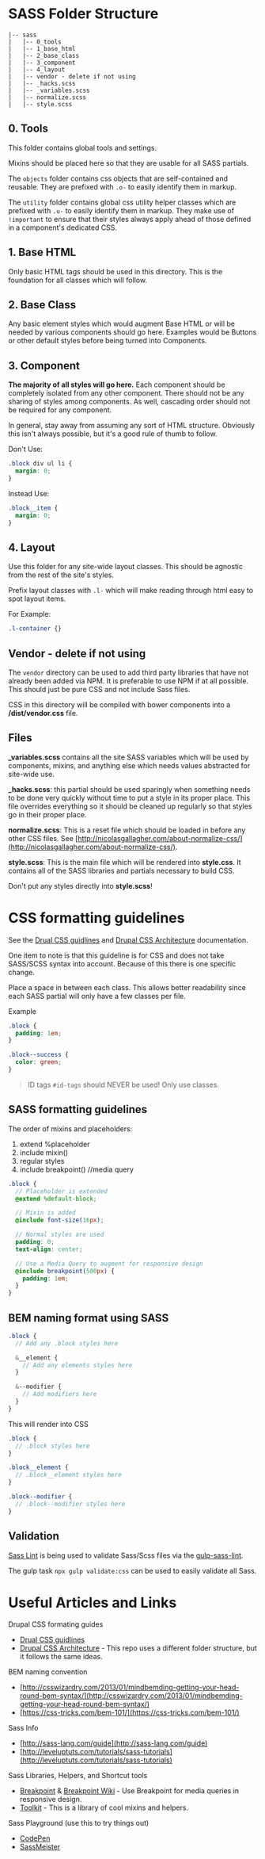 # SASS Folder Structure

```
|-- sass
|   |-- 0_tools
|   |-- 1_base_html
|   |-- 2_base_class
|   |-- 3_component
|   |-- 4_layout
|   |-- vendor - delete if not using
|   |-- _hacks.scss
|   |-- _variables.scss
|   |-- normalize.scss
|   |-- style.scss
```

## 0. Tools
This folder contains global tools and settings.

Mixins should be placed here so that they are usable for all SASS partials.

The `objects` folder contains css objects that are self-contained and reusable. They are prefixed with `.o-` to easily
identify them in markup.

The `utility` folder contains global css utility helper classes which are prefixed with `.u-` to easily identify them in
markup. They make use of `!important` to ensure that their styles always apply ahead of those defined in a component's
dedicated CSS.

## 1. Base HTML
Only basic HTML tags should be used in this directory. This is the foundation for all classes which will follow.

## 2. Base Class
Any basic element styles which would augment Base HTML or will be needed by various components should go here. Examples
would be Buttons or other default styles before being turned into Components.

## 3. Component
**The majority of all styles will go here.** Each component should be completely isolated from any other component.
There should not be any sharing of styles among components. As well, cascading order should not be required for any
component.

In general, stay away from assuming any sort of HTML structure. Obviously this isn't always possible, but it's a good
rule of thumb to follow.

Don't Use:
```scss
.block div ul li {
  margin: 0;
}
```
Instead Use:
```scss
.block__item {
  margin: 0;
}
```

## 4. Layout
Use this folder for any site-wide layout classes. This should be agnostic from the rest of the site's styles.

Prefix layout classes with `.l-` which will make reading through html easy to spot layout items.

For Example:
```scss
.l-container {}
```

## Vendor - delete if not using

The `vendor` directory can be used to add third party libraries that have not already been added via NPM. It is
preferable to use NPM if at all possible. This should just be pure CSS and not include Sass files.

CSS in this directory will be compiled with bower components into a **/dist/vendor.css** file.


## Files
**_variables.scss** contains all the site SASS variables which will be used by components, mixins, and anything else
which needs values abstracted for site-wide use.

**_hacks.scss**: this partial should be used sparingly when something needs to be done very quickly without time to put
a style in its proper place. This file overrides everything so it should be cleaned up regularly so that styles go in
their proper place.

**normalize.scss**: This is a reset file which should be loaded in before any other CSS files.
See [http://nicolasgallagher.com/about-normalize-css/](http://nicolasgallagher.com/about-normalize-css/).

**style.scss**: This is the main file which will be rendered into **style.css**. It contains all of the SASS libraries
and partials necessary to build CSS.

Don't put any styles directly into **style.scss**!


# CSS formatting guidelines
See the [Drual CSS guidlines](https://www.drupal.org/node/1887862) and
[Drupal CSS Architecture](https://www.drupal.org/coding-standards/css/architecture) documentation.

One item to note is that this guideline is for CSS and does not take SASS/SCSS syntax into account. Because of this
there is one specific change.

Place a space in between each class. This allows better readability since each SASS partial will only have a few classes
per file.

Example
```scss
.block {
  padding: 1em;
}

.block--success {
  color: green;
}
```

> ID tags `#id-tags` should NEVER be used! Only use classes.

## SASS formatting guidelines
The order of mixins and placeholders:

1. extend %placeholder
2. include mixin()
3. regular styles
4. include breakpoint() //media query

```scss
.block {
  // Placeholder is extended
  @extend %default-block;

  // Mixin is added
  @include font-size(16px);

  // Normal styles are used
  padding: 0;
  text-align: center;

  // Use a Media Query to augment for responsive design
  @include breakpoint(500px) {
    padding: 1em;
  }
}
```

## BEM naming format using SASS
```scss
.block {
  // Add any .block styles here

  &__element {
    // Add any elements styles here
  }

  &--modifier {
    // Add modifiers here
  }
}
```

This will render into CSS
```scss
.block {
  // .block styles here
}

.block__element {
  // .block__element styles here
}

.block--modifier {
  // .block--modifier styles here
}
```

## Validation

[Sass Lint](https://github.com/sasstools/sass-lint) is being used to validate Sass/Scss files via the
[gulp-sass-lint](https://www.npmjs.com/package/gulp-sass-lint).

The gulp task `npx gulp validate:css` can be used to easily validate all Sass.


# Useful Articles and Links
Drupal CSS formating guides

* [Drual CSS guidlines](https://www.drupal.org/node/1887862)
* [Drupal CSS Architecture](https://www.drupal.org/coding-standards/css/architecture) - This repo uses a different
folder structure, but it follows the same ideas.

BEM naming convention

* [http://csswizardry.com/2013/01/mindbemding-getting-your-head-round-bem-syntax/](http://csswizardry.com/2013/01/mindbemding-getting-your-head-round-bem-syntax/)
* [https://css-tricks.com/bem-101/](https://css-tricks.com/bem-101/)

Sass Info

* [http://sass-lang.com/guide](http://sass-lang.com/guide)
* [http://leveluptuts.com/tutorials/sass-tutorials](http://leveluptuts.com/tutorials/sass-tutorials)

Sass Libraries, Helpers, and Shortcut tools

* [Breakpoint](http://breakpoint-sass.com/) & [Breakpoint Wiki](https://github.com/at-import/breakpoint/wiki) - Use Breakpoint for media queries in responsive design.
* [Toolkit](https://github.com/at-import/toolkit) - This is a library of cool mixins and helpers.

Sass Playground (use this to try things out)

* [CodePen](http://codepen.io/pen/)
* [SassMeister](http://sassmeister.com/)
